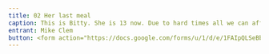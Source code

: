 ```yaml
---
title: 02 Her last meal
caption: This is Bitty. She is 13 now. Due to hard times all we can afford to feed her now is one little piece of lettuce per day. She barely has strength to handle that, much less catch mice or fend for herself. I think the end is near. If she could win this contest it would mean a lot to her and to my kids (who are the reason we're in this predicament - but that's another sad story). She needs your vote to survive. Without your support I doubt she'll make it to Christmas. Please vote for Bitty. Her life is in your hands.
entrant: Mike Clem
button: <form action="https://docs.google.com/forms/u/1/d/e/1FAIpQLSeBblQMqbBMeuApn2iPdutPu_wvMXp7h9YlIcRDEgHzWuKEQw/formResponse method="post"><div class="form-element"></div><span>Votes</span><input type="text" name="entry.950573367" required placeholder="$"><span>Email</span><input type="text" name="entry.882766101" required></br><button type="submit" name="button">Cast Votes</button></form>
---
```

